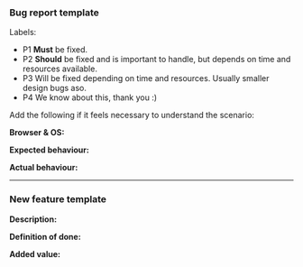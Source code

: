 ### Bug report template

Labels:
- P1 **Must** be fixed.
- P2 **Should** be fixed and is important to handle, but depends on time and resources available.
- P3 Will be fixed depending on time and resources. Usually smaller design bugs aso.
- P4 We know about this, thank you :)

Add the following if it feels necessary to understand the scenario:

**Browser & OS:**

**Expected behaviour:**

**Actual behaviour:**

---

### New feature template

**Description:**

**Definition of done:**

**Added value:**
